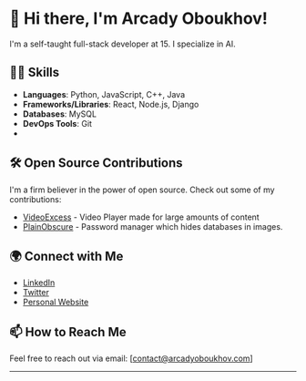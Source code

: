 # 👋 Hi there, I'm Arcady Oboukhov!

I'm a self-taught full-stack developer at 15. I specialize in AI.   

## 👨‍💻 Skills
- **Languages**: Python, JavaScript, C++, Java
- **Frameworks/Libraries**: React, Node.js, Django
- **Databases**: MySQL
- **DevOps Tools**: Git
- 
## 🛠️ Open Source Contributions
I'm a firm believer in the power of open source. Check out some of my contributions:
- [VideoExcess](https://github.com/arcadyoboukhov/VideoExcess) - Video Player made for large amounts of content
- [PlainObscure](https://github.com/arcadyoboukhov/PlainObscure) - Password manager which hides databases in images. 
 


## 🌍 Connect with Me
- [LinkedIn]([https://www.linkedin.com/in/yourprofile](https://www.linkedin.com/in/arcady-oboukhov-294b0b323))
- [Twitter](https://x.com/ArcadyOboukhov?mx=2)
- [Personal Website](https://arcadyoboukhov.com)

## 📫 How to Reach Me
Feel free to reach out via email: [contact@arcadyoboukhov.com]

---
